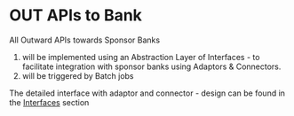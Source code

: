 # OUT APIs to Bank

All Outward APIs towards Sponsor Banks&#x20;

1. will be implemented using an Abstraction Layer of Interfaces - to facilitate integration with sponsor banks using Adaptors & Connectors.
2. will be triggered by Batch jobs

The detailed interface with adaptor and connector - design can be found in the [Interfaces](../interfaces.md) section

